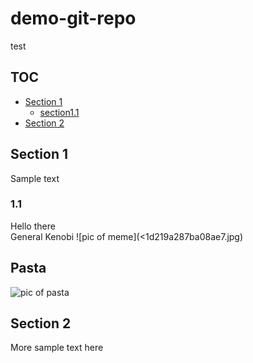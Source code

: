 # demo-git-repo
test

## TOC
* [Section 1](#section-1)
  	* [section1.1](#section-1.1)
* [Section 2](#section-1)

## Section 1
Sample text
### 1.1
Hello there  
General Kenobi
  ![pic of meme](<1d219a287ba08ae7.jpg)

## Pasta
![pic of pasta](https://i.kym-cdn.com/photos/images/newsfeed/001/232/748/392)

## Section 2
More sample text here
